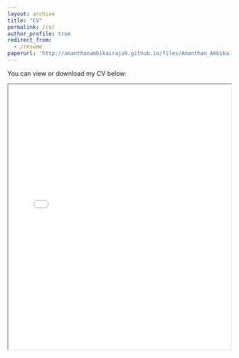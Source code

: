 ```yaml
---
layout: archive
title: "CV"
permalink: /cv/
author_profile: true
redirect_from:
  - /resume
paperurl: 'http://ananthanambikairajah.github.io/files/Ananthan_Ambikairajah_CV_Academia.pdf'
---
```

<p>You can view or download my CV below:</p>

<iframe src="{{http://ananthanambikairajah.github.io/files/Ananthan_Ambikairajah_CV_Academia.pdf}}" width="100%" height="600px">
    This browser does not support PDFs. Please download the PDF to view it: <a href="{{http://ananthanambikairajah.github.io/files/Ananthan_Ambikairajah_CV_Academia.pdf}}">Download CV</a>
</iframe>